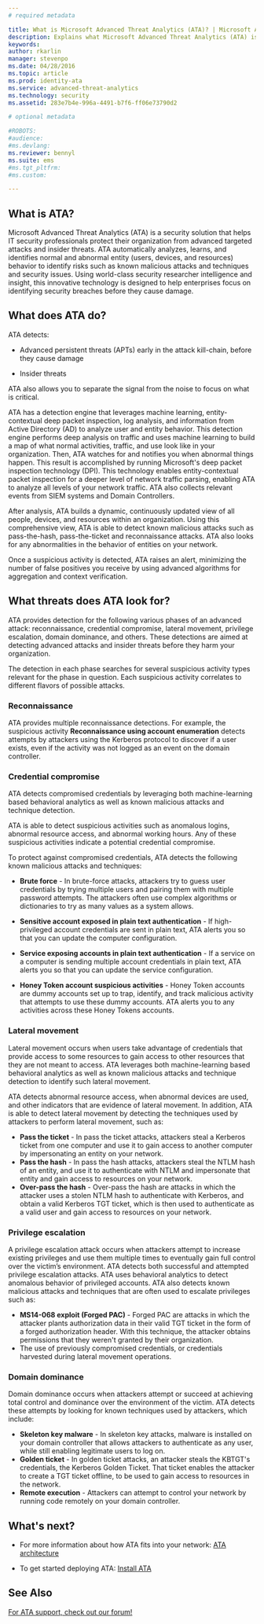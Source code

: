 ```yaml
---
# required metadata

title: What is Microsoft Advanced Threat Analytics (ATA)? | Microsoft Advanced Threat Analytics
description: Explains what Microsoft Advanced Threat Analytics (ATA) is and what kinds of suspicious activities it can detect
keywords:
author: rkarlin
manager: stevenpo
ms.date: 04/28/2016
ms.topic: article
ms.prod: identity-ata
ms.service: advanced-threat-analytics
ms.technology: security
ms.assetid: 283e7b4e-996a-4491-b7f6-ff06e73790d2

# optional metadata

#ROBOTS:
#audience:
#ms.devlang:
ms.reviewer: bennyl
ms.suite: ems
#ms.tgt_pltfrm:
#ms.custom:

---
```



## What is ATA?
Microsoft Advanced Threat Analytics (ATA) is a security solution that helps IT security professionals protect their organization from advanced targeted attacks and insider threats. ATA automatically analyzes, learns, and identifies normal and abnormal entity (users, devices, and resources) behavior to identify risks such as known malicious attacks and techniques and security issues. Using world-class security researcher intelligence and insight, this innovative technology is designed to help enterprises focus on identifying security breaches before they cause damage.

## What does ATA do?
ATA detects:

  - Advanced persistent threats (APTs) early in the attack kill-chain, before they cause damage

  - Insider threats

  ATA also allows you to separate the signal from the noise to focus on what is critical.

ATA has a detection engine that leverages machine learning, entity-contextual deep packet inspection, log analysis, and information from Active Directory (AD) to analyze user and entity behavior.
This detection engine performs deep analysis on traffic and uses machine learning to build a map of what normal activities, traffic, and use look like in your organization. Then, ATA watches for and notifies you when abnormal things happen. This result is accomplished by running Microsoft's deep packet inspection technology (DPI). This technology enables entity-contextual packet inspection for a deeper level of network traffic parsing, enabling ATA to analyze all levels of your network traffic. ATA also collects relevant events from SIEM systems and Domain Controllers. 

After analysis, ATA builds a dynamic, continuously updated view of all people, devices, and resources within an organization. Using this comprehensive view, ATA is able to detect known malicious attacks such as pass-the-hash, pass-the-ticket and reconnaissance attacks. ATA also looks for any abnormalities in the behavior of entities on your network.  

Once a suspicious activity is detected, ATA raises an alert, minimizing the number of false positives you receive by using advanced algorithms for aggregation and context verification.


## What threats does ATA look for?

ATA provides detection for the following various phases of an advanced attack: reconnaissance, credential compromise, lateral movement, privilege escalation, domain dominance, and others. These detections are aimed at detecting advanced attacks and insider threats before they harm your organization.

The detection in each phase searches for several suspicious activity types relevant for the phase in question. Each suspicious activity correlates to different flavors of possible attacks.


### Reconnaissance
ATA provides multiple reconnaissance detections. For example, the suspicious activity **Reconnaissance using account enumeration** detects attempts by attackers using the Kerberos protocol to discover if a user exists, even if the activity was not logged as an event on the domain controller.

### Credential compromise

ATA detects compromised credentials by leveraging both machine-learning based behavioral analytics as well as known malicious attacks and technique detection.  

ATA is able to detect suspicious activities such as anomalous logins, abnormal resource access, and abnormal working hours. Any of these suspicious activities indicate a potential credential compromise.

To protect against compromised credentials, ATA detects the following known malicious attacks and techniques:

 - **Brute force** - In brute-force attacks, attackers try to guess user credentials by trying multiple users and pairing them with multiple password attempts. The attackers often use complex algorithms or dictionaries to try as many values as a system allows.

- **Sensitive account exposed in plain text authentication** - If high-privileged account credentials are sent in plain text, ATA alerts you so that you can update the computer configuration.

- **Service exposing accounts in plain text authentication** - If a service on a computer is sending multiple account credentials in plain text, ATA alerts you so that you can update the service configuration.

- **Honey Token account suspicious activities** - Honey Token accounts are dummy accounts set up to trap, identify, and track malicious activity that attempts to use these dummy accounts. ATA alerts you to any activities across these Honey Tokens accounts.

### Lateral movement
Lateral movement occurs when users take advantage of credentials that provide access to some resources to gain access to other resources that they are not meant to access. ATA leverages both machine-learning based behavioral analytics as well as known malicious attacks and technique detection to identify such lateral movement.  

ATA detects abnormal resource access, when abnormal devices are used, and other indicators that are evidence of lateral movement. In addition, ATA is able to detect lateral movement by detecting the techniques used by attackers to perform lateral movement, such as:
- **Pass the ticket** - In pass the ticket attacks, attackers steal a Kerberos ticket from one computer and use it to gain access to another computer by impersonating an entity on your network.
- **Pass the hash** - In pass the hash attacks, attackers steal the NTLM hash of an entity, and use it to authenticate with NTLM and impersonate that entity and gain access to resources on your network.
- **Over-pass the hash** - Over-pass the hash are attacks in which the attacker uses a stolen NTLM hash to authenticate with Kerberos, and obtain a valid Kerberos TGT ticket, which is then used to authenticate as a valid user and gain access to resources on your network.

### Privilege escalation
A privilege escalation attack occurs when attackers attempt to increase existing privileges and use them multiple times to eventually gain full control over the victim’s environment. ATA detects both successful and attempted privilege escalation attacks. ATA uses behavioral analytics to detect anomalous behavior of privileged accounts. ATA also detects known malicious attacks and techniques that are often used to escalate privileges such as:
- **MS14-068 exploit (Forged PAC)** - Forged PAC are attacks in which the attacker plants authorization data in their valid TGT ticket in the form of a forged authorization header. With this technique, the attacker obtains permissions that they weren't granted by their organization.
- The use of previously compromised credentials, or credentials harvested during lateral movement operations.

### Domain dominance
Domain dominance occurs when attackers attempt or succeed at achieving total control and dominance over the environment of the victim. ATA detects these attempts by looking for known techniques used by attackers, which include:
- **Skeleton key malware** - In skeleton key attacks, malware is installed on your domain controller that allows attackers to authenticate as any user, while still enabling legitimate users to log on.
- **Golden ticket** - In golden ticket attacks, an attacker steals the KBTGT's credentials, the Kerberos Golden Ticket. That ticket enables the attacker to create a TGT ticket offline, to be used to gain access to resources in the network.
- **Remote execution** - Attackers can attempt to control your network by running code remotely on your domain controller.


## What's next?

-   For more information about how ATA fits into your network: [ATA architecture](ata-architecture.md)

-   To get started deploying ATA: [Install ATA](/advanced-threat-analytics/deploy-useinstall-ata)

## See Also
[For ATA support, check out our forum!](https://social.technet.microsoft.com/Forums/security/en-US/home?forum=mata)
